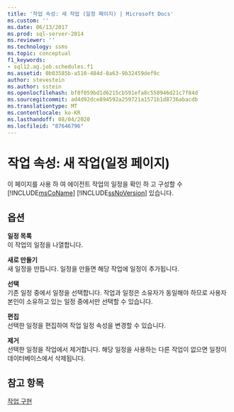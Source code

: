 ```yaml
---
title: '작업 속성: 새 작업 (일정 페이지) | Microsoft Docs'
ms.custom: ''
ms.date: 06/13/2017
ms.prod: sql-server-2014
ms.reviewer: ''
ms.technology: ssms
ms.topic: conceptual
f1_keywords:
- sql12.ag.job.schedules.f1
ms.assetid: 0b03585b-a510-484d-8a63-9b32459def9c
author: stevestein
ms.author: sstein
ms.openlocfilehash: bf0f059bd1d6215cb591efa8c550946d21c7f84d
ms.sourcegitcommit: ad4d92dce894592a259721a1571b1d8736abacdb
ms.translationtype: MT
ms.contentlocale: ko-KR
ms.lasthandoff: 08/04/2020
ms.locfileid: "87646796"
---
```

# <a name="job-properties-new-job-schedules-page"></a>작업 속성: 새 작업(일정 페이지)
  이 페이지를 사용 하 여 에이전트 작업의 일정을 확인 하 고 구성할 수 [!INCLUDE[msCoName](../../includes/msconame-md.md)] [!INCLUDE[ssNoVersion](../../includes/ssnoversion-md.md)] 있습니다.  
  
## <a name="options"></a>옵션  
 **일정 목록**  
 이 작업의 일정을 나열합니다.  
  
 **새로 만들기**  
 새 일정을 만듭니다. 일정을 만들면 해당 작업에 일정이 추가됩니다.  
  
 **선택**  
 기존 일정 중에서 일정을 선택합니다. 작업과 일정은 소유자가 동일해야 하므로 사용자 본인이 소유하고 있는 일정 중에서만 선택할 수 있습니다.  
  
 **편집**  
 선택한 일정을 편집하여 작업 일정 속성을 변경할 수 있습니다.  
  
 **제거**  
 선택한 일정을 작업에서 제거합니다. 해당 일정을 사용하는 다른 작업이 없으면 일정이 데이터베이스에서 삭제됩니다.  
  
## <a name="see-also"></a>참고 항목  
 [작업 구현](implement-jobs.md)  
  
  
